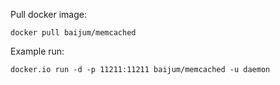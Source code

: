 
Pull docker image:
```
docker pull baijum/memcached
```

Example run:

```
docker.io run -d -p 11211:11211 baijum/memcached -u daemon
```
